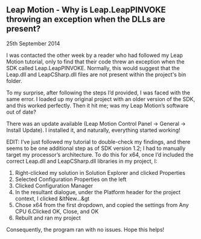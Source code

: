 ## Leap Motion - Why is Leap.LeapPINVOKE throwing an exception when the DLLs are present?

<time datetime="2014-09-25">25th September 2014</time>

I was contacted the other week by a reader who had followed my Leap Motion tutorial, only to find that their code threw an exception when the SDK called Leap.LeapPINVOKE. Normally, this would suggest that the Leap.dll and LeapCSharp.dll files are not present within the project's bin folder.

To my surprise, after following the steps I’d provided, I was faced with the same error. I loaded up my original project with an older version of the SDK, and this worked perfectly. Then it hit me; was my Leap Motion’s software out of date?

There was an update available (Leap Motion Control Panel -> General -> Install Update). I installed it, and naturally, everything started working!

EDIT: I’ve just followed my tutorial to double-check my findings, and there seems to be one additional step as of SDK version 1.2; I had to manually target my processor’s architecture. To do this for x64, once I’d included the correct Leap.dll and LeapCSharp.dll libraries in my project, I:

1. Right-clicked my solution in Solution Explorer and clicked Properties
2. Selected Configuration Properties on the left
3. Clicked Configuration Manager
4. In the resultant dialogue, under the Platform header for the project context, I clicked &ltNew…&gt
5. Chose x64 from the first dropdown, and copied the settings from Any CPU
6.Clicked OK, Close, and OK
7. Rebuilt and ran my project

Consequently, the program ran with no issues. Hope this helps!